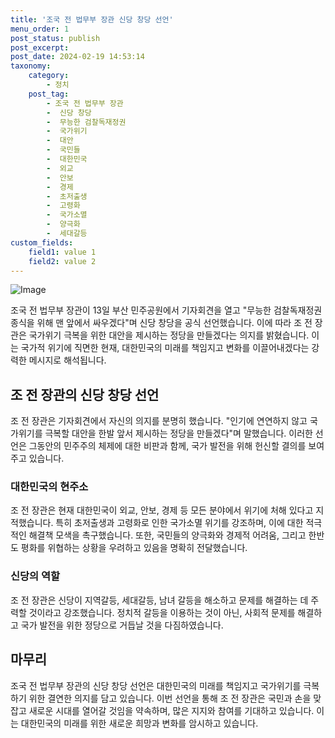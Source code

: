 ```yaml
---
title: '조국 전 법무부 장관 신당 창당 선언'
menu_order: 1
post_status: publish
post_excerpt: 
post_date: 2024-02-19 14:53:14
taxonomy:
    category:
        - 정치
    post_tag:
        - 조국 전 법무부 장관
        -  신당 창당
        -  무능한 검찰독재정권
        -  국가위기
        -  대안
        -  국민들
        -  대한민국
        -  외교
        -  안보
        -  경제
        -  초저출생
        -  고령화
        -  국가소멸
        -  양극화
        -  세대갈등
custom_fields:
    field1: value 1
    field2: value 2
---
```


![Image](https://imgnews.pstatic.net/image/025/2024/02/13/0003341035_001_20240213151401084.jpg?type=w647)

조국 전 법무부 장관이 13일 부산 민주공원에서 기자회견을 열고 "무능한 검찰독재정권 종식을 위해 맨 앞에서 싸우겠다"며 신당 창당을 공식 선언했습니다. 이에 따라 조 전 장관은 국가위기 극복을 위한 대안을 제시하는 정당을 만들겠다는 의지를 밝혔습니다. 이는 국가적 위기에 직면한 현재, 대한민국의 미래를 책임지고 변화를 이끌어내겠다는 강력한 메시지로 해석됩니다.
## 조 전 장관의 신당 창당 선언
조 전 장관은 기자회견에서 자신의 의지를 분명히 했습니다. "인기에 연연하지 않고 국가위기를 극복할 대안을 한발 앞서 제시하는 정당을 만들겠다"며 말했습니다. 이러한 선언은 그동안의 민주주의 체제에 대한 비판과 함께, 국가 발전을 위해 헌신할 결의를 보여주고 있습니다.
### 대한민국의 현주소
조 전 장관은 현재 대한민국이 외교, 안보, 경제 등 모든 분야에서 위기에 처해 있다고 지적했습니다. 특히 초저출생과 고령화로 인한 국가소멸 위기를 강조하며, 이에 대한 적극적인 해결책 모색을 촉구했습니다. 또한, 국민들의 양극화와 경제적 어려움, 그리고 한반도 평화를 위협하는 상황을 우려하고 있음을 명확히 전달했습니다.
### 신당의 역할
조 전 장관은 신당이 지역갈등, 세대갈등, 남녀 갈등을 해소하고 문제를 해결하는 데 주력할 것이라고 강조했습니다. 정치적 갈등을 이용하는 것이 아닌, 사회적 문제를 해결하고 국가 발전을 위한 정당으로 거듭날 것을 다짐하였습니다.
## 마무리
조국 전 법무부 장관의 신당 창당 선언은 대한민국의 미래를 책임지고 국가위기를 극복하기 위한 결연한 의지를 담고 있습니다. 이번 선언을 통해 조 전 장관은 국민과 손을 맞잡고 새로운 시대를 열어갈 것임을 약속하며, 많은 지지와 참여를 기대하고 있습니다. 이는 대한민국의 미래를 위한 새로운 희망과 변화를 암시하고 있습니다.
